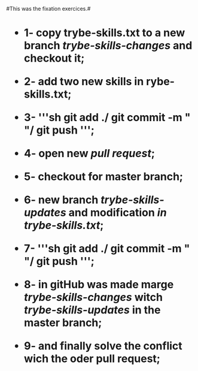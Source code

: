 #This was the fixation exercices.# <h1>

 * 1- copy trybe-skills.txt to a new branch ***trybe-skills-changes*** and checkout it;

 * 2- add two new skills in rybe-skills.txt;

 * 3- '''sh git add ./ git commit -m " "/ git push ''';

 * 4- open new ***pull request***;

 * 5- checkout for master branch; 

 * 6- new branch ***trybe-skills-updates*** and modification ***in trybe-skills.txt***;

 * 7- '''sh git add ./ git commit -m " "/ git push ''';

 * 8- in **gitHub** was made marge ***trybe-skills-changes*** witch ***trybe-skills-updates*** in the master branch;

 * 9- and finally solve the conflict wich the oder pull request;

